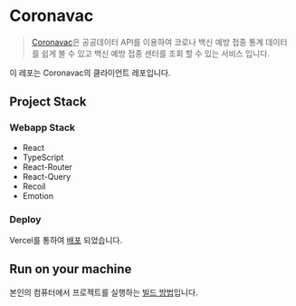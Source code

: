 # Coronavac

> [Coronavac](https://www.joonkyung.shop)은 공공데이터 API를 이용하여 코로나 백신 예방 접종 통계 데이터를 쉽게 볼 수 있고 백신 예방 접종 센터를 조회 할 수 있는 서비스 입니다.

이 레포는 Coronavac의 클라이언트 레포입니다.

## Project Stack

### Webapp Stack

- React
- TypeScript
- React-Router
- React-Query
- Recoil
- Emotion

### Deploy

Vercel를 통하여 [배포](https://corona-vac-client.vercel.app/) 되었습니다.

## Run on your machine

본인의 컴퓨터에서 프로젝트를 실행하는 [빌드 방법](GUIDELINES.md)입니다.
